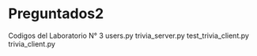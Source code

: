 # Preguntados2

Codigos del Laboratorio N° 3
users.py
trivia_server.py
test_trivia_client.py
trivia_client.py
